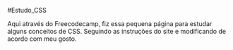 #Estudo_CSS

Aqui através do Freecodecamp, fiz essa pequena página para estudar alguns conceitos de CSS.
Seguindo as instruções do site e modificando de acordo com meu gosto.
